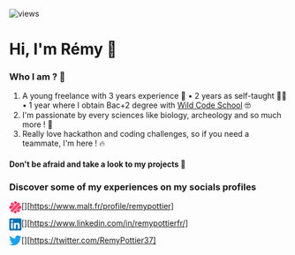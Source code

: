 
![views](https://komarev.com/ghpvc/?username=RemypottierFR&label=PROFILE+VIEWS)
# Hi, I'm Rémy 👋
### Who I am ? 🚀

1. A young freelance with 3 years experience 💪
	• 2 years as self-taught 🏃‍♂️
	• 1 year where I obtain Bac+2 degree with [Wild Code School](https://github.com/orgs/WildCodeSchool/teams/sept2019-js-react-tours) 🤓
2. I'm passionate by every sciences like biology, archeology and so much more ! 🔭
3. Really love hackathon and coding challenges, so if you need a teammate, I'm here ! 🔥


#### Don't be afraid and take a look to my projects 🌟 


### Discover some of my experiences on my socials profiles

[<img align="left" alt="rodolphe-augusto.fr" width="22px" src="https://github.com/RemyPottierFr/RemyPottierFR/blob/master/images/socials/maltLogo.png?raw=true" />][https://www.malt.fr/profile/remypottier]

[<img align="left" alt="rodolphe-augusto.fr" width="22px" src="https://raw.githubusercontent.com/RemyPottierFr/RemyPottierFR/master/images/socials/linkedinLogo.webp" />][https://www.linkedin.com/in/remypottierfr/]

[<img align="left" alt="rodolphe-augusto.fr" width="22px" src="https://raw.githubusercontent.com/RemyPottierFr/RemyPottierFR/master/images/socials/TwitterLogo.svg" />][https://twitter.com/RemyPottier37]

